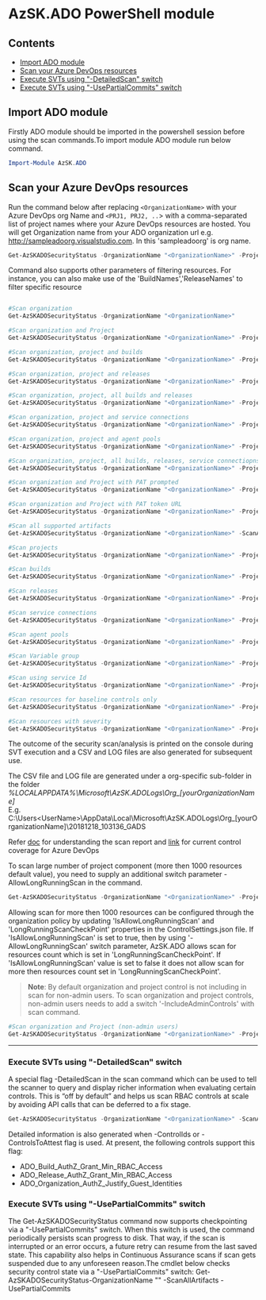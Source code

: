 # AzSK.ADO PowerShell module

## Contents
 -  [Import ADO module](Readme.md#import-ado-module)
 -  [Scan your Azure DevOps resources](Readme.md#scan-your-azure-devops-resources)
 -  [Execute SVTs using "-DetailedScan" switch](README.md#execute-svts-using--detailedscan-switch)
 -  [Execute SVTs using "-UsePartialCommits" switch](README.md#execute-svts-using--usepartialcommits-switch)

## Import ADO module
Firstly ADO module should be imported in the powershell session before using the scan commands.To import module ADO module run below command.
```PowerShell
Import-Module AzSK.ADO
```
## Scan your Azure DevOps resources

Run the command below after replacing `<OrganizationName>` with your Azure DevOps org Name 
and `<PRJ1, PRJ2, ..`> with a comma-separated list of project names where your Azure DevOps resources are hosted.
You will get Organization name from your ADO organization url e.g. http://sampleadoorg.visualstudio.com. In this 'sampleadoorg' is org name.

```PowerShell
Get-AzSKADOSecurityStatus -OrganizationName "<OrganizationName>" -ProjectNames "<PRJ1, PRJ2,...etc.>"
```

Command also supports other parameters of filtering resources.
For instance, you can also make use of the 'BuildNames','ReleaseNames' to filter specific resource

```PowerShell

#Scan organization
Get-AzSKADOSecurityStatus -OrganizationName "<OrganizationName>"

#Scan organization and Project
Get-AzSKADOSecurityStatus -OrganizationName "<OrganizationName>" -ProjectNames "<PRJ1,PRJ2,etc>" 

#Scan organization, project and builds
Get-AzSKADOSecurityStatus -OrganizationName "<OrganizationName>" -ProjectNames "PRJ1" -BuildNames "<BLD1, BLD2,...etc.>" 

#Scan organization, project and releases
Get-AzSKADOSecurityStatus -OrganizationName "<OrganizationName>" -ProjectNames "PRJ1" -ReleaseNames "<RLS1, RLS2,...etc.>" 

#Scan organization, project, all builds and releases
Get-AzSKADOSecurityStatus -OrganizationName "<OrganizationName>" -ProjectNames "PRJ1" -BuildNames "*" -ReleaseNames "*" 

#Scan organization, project and service connections
Get-AzSKADOSecurityStatus -OrganizationName "<OrganizationName>" -ProjectNames "PRJ1" -ServiceConnectionNames "<SER1, SER2,...ect.>"

#Scan organization, project and agent pools
Get-AzSKADOSecurityStatus -OrganizationName "<OrganizationName>" -ProjectNames "PRJ1" -AgentPoolNames "<AGP1, AGP2,...etc.>"

#Scan organization, project, all builds, releases, service connectiopns and agent pools
Get-AzSKADOSecurityStatus -OrganizationName "<OrganizationName>" -ProjectNames "PRJ1" -BuildNames "*" -ReleaseNames "*" -ServiceConnectionNames "*" -AgentPoolNames "*"

#Scan organization and Project with PAT prompted
Get-AzSKADOSecurityStatus -OrganizationName "<OrganizationName>" -ProjectNames "PRJ1" -PromptForPAT

#Scan organization and Project with PAT token URL
Get-AzSKADOSecurityStatus -OrganizationName "<OrganizationName>" -ProjectNames "PRJ1" -PATTokenURL

#Scan all supported artifacts
Get-AzSKADOSecurityStatus -OrganizationName "<OrganizationName>" -ScanAllArtifacts

#Scan projects 
Get-AzSKADOSecurityStatus -OrganizationName "<OrganizationName>" -ProjectNames "<PRJ1,PRJ2,etc>" -ResourceTypeName Project

#Scan builds 
Get-AzSKADOSecurityStatus -OrganizationName "<OrganizationName>" -ProjectNames "PRJ1" -ResourceTypeName Build

#Scan releases 
Get-AzSKADOSecurityStatus -OrganizationName "<OrganizationName>" -ProjectNames "PRJ1"  -ResourceTypeName Release

#Scan service connections 
Get-AzSKADOSecurityStatus -OrganizationName "<OrganizationName>" -ProjectNames "PRJ1"  -ResourceTypeName ServiceConnection

#Scan agent pools 
Get-AzSKADOSecurityStatus -OrganizationName "<OrganizationName>" -ProjectNames "PRJ1"  -ResourceTypeName AgentPool

#Scan Variable group
Get-AzSKADOSecurityStatus -OrganizationName "<OrganizationName>" -ProjectNames "PRJ1"  -ResourceTypeName VariableGroup

#Scan using service Id
Get-AzSKADOSecurityStatus -OrganizationName "<OrganizationName>" -ProjectNames "PRJ1"  -ServiceId "<service Id>"

#Scan resources for baseline controls only
Get-AzSKADOSecurityStatus -OrganizationName "<OrganizationName>" -ProjectNames "<PRJ1,PRJ2,etc>" -ubc

#Scan resources with severity
Get-AzSKADOSecurityStatus -OrganizationName "<OrganizationName>" -ProjectNames "<PRJ1,PRJ2,etc>" -Severity "High/Medium/Low"
```

The outcome of the security scan/analysis is printed on the console during SVT execution and a CSV and LOG files are 
also generated for subsequent use.

The CSV file and LOG file are generated under a org-specific sub-folder in the folder  
*%LOCALAPPDATA%\Microsoft\AzSK.ADOLogs\Org_[yourOrganizationName]*  
E.g.  
C:\Users\<UserName>\AppData\Local\Microsoft\AzSK.ADOLogs\Org_[yourOrganizationName]\20181218_103136_GADS

Refer [doc](../02-Secure-Development#understand-the-scan-reports) for understanding the scan report and [link](./ControlCoverage) for current control coverage for Azure DevOps

To scan large number of project component (more then 1000 resources default value), you need to supply an additional switch parameter -AllowLongRunningScan in the command.
```PowerShell
Get-AzSKADOSecurityStatus -OrganizationName "<OrganizationName>" -ProjectNames "<PRJ1, PRJ2,...etc.>" -AllowLongRunningScan
```
Allowing scan for more then 1000 resources can be configured through the organization policy by updating 'IsAllowLongRunningScan' and 'LongRunningScanCheckPoint' properties in the ControlSettings.json file. 
If 'IsAllowLongRunningScan' is set to true, then by using '-AllowLongRunningScan' switch parameter, AzSK.ADO allows scan for resources count which is set in 'LongRunningScanCheckPoint'. If 'IsAllowLongRunningScan' value is set to false it does not allow scan for more then resources count set in 'LongRunningScanCheckPoint'.

> **Note**: By default organization and project control is not including in scan for non-admin users. To scan organization and project controls, non-admin users needs to add a switch '-IncludeAdminControls' with scan command. 
> 

```PowerShell
#Scan organization and Project (non-admin users)
Get-AzSKADOSecurityStatus -OrganizationName "<OrganizationName>" -ProjectNames "<PRJ1,PRJ2,etc>" -ScanAllArtifacts -IncludeAdminControls
```
----------------------------------------------

### Execute SVTs using "-DetailedScan" switch

A special flag -DetailedScan in the scan command which can be used to tell the scanner to query and display richer information when evaluating certain controls. This is “off by default” and helps us scan RBAC controls at scale by avoiding API calls that can be deferred to a fix stage. 
```PowerShell
Get-AzSKADOSecurityStatus -OrganizationName "<OrganizationName>" -ScanAllArtifacts -DetailedScan
```
Detailed information is also generated when -ControlIds or -ControlsToAttest flag is used. At present, the following controls support this flag: 
- ADO_Build_AuthZ_Grant_Min_RBAC_Access
- ADO_Release_AuthZ_Grant_Min_RBAC_Access
- ADO_Organization_AuthZ_Justify_Guest_Identities

### Execute SVTs using "-UsePartialCommits" switch

The Get-AzSKADOSecurityStatus command now supports checkpointing via a "-UsePartialCommits" switch. When this switch is used, the command periodically persists scan progress to disk. That way, if the scan is interrupted or an error occurs, a future retry can resume from the last saved state. This capability also helps in Continuous Assurance scans if scan gets suspended due to any unforeseen reason.The cmdlet below checks security control state via a "-UsePartialCommits" switch:
Get-AzSKADOSecurityStatus-OrganizationName "<OrganizationName>" -ScanAllArtifacts -UsePartialCommits
